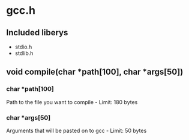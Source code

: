 # gcc.h

## Included liberys

- stdio.h
- stdlib.h

## void compile(char *path[100], char *args[50])

### char *path[100]

Path to the file you want to compile - Limit: 180 bytes

### char *args[50]

Arguments that will be pasted on to gcc - Limit: 50 bytes

